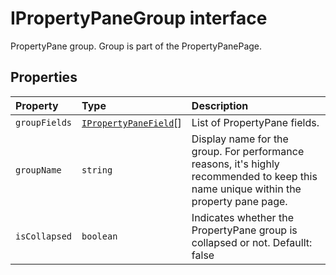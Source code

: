 # IPropertyPaneGroup interface







PropertyPane group. Group is part of the PropertyPanePage.




## Properties

| Property	   | Type	| Description|
|:-------------|:-------|:-----------|
|`groupFields`      | [`IPropertyPaneField`](../../sp-webpart-base/interface/ipropertypanefield.md)<any>[] | List of PropertyPane fields. |
|`groupName`      | `string` | Display name for the group. For performance reasons, it's highly recommended to keep this name unique within the property pane page. |
|`isCollapsed`      | `boolean` | Indicates whether the PropertyPane group is collapsed or not. Defaullt: false |






